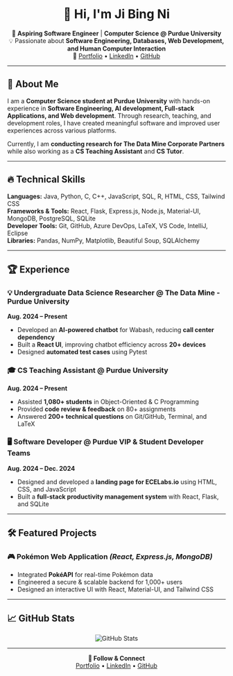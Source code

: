 <h1 align="center">👋 Hi, I'm Ji Bing Ni</h1>
<p align="center">
  🚀 <strong>Aspiring Software Engineer</strong> | <strong>Computer Science @ Purdue University</strong><br>
  💡 Passionate about <strong>Software Engineering, Databases, Web Development, and Human Computer Interaction</strong><br>
  📌 <a href="https://jibing17.github.io/portfolio/">Portfolio</a> • <a href="https://www.linkedin.com/in/jibing-ni/">LinkedIn</a> • <a href="https://github.com/JiBing17">GitHub</a>
</p>

---

## 🚀 About Me

I am a **Computer Science student at Purdue University** with hands-on experience in **Software Engineering, AI development, Full-stack Applications, and Web development**. Through research, teaching, and development roles, I have created meaningful software and improved user experiences across various platforms.

Currently, I am **conducting research for The Data Mine Corporate Partners** while also working as a **CS Teaching Assistant** and **CS Tutor**.

---

## 🔥 Technical Skills

**Languages:** Java, Python, C, C++, JavaScript, SQL, R, HTML, CSS, Tailwind CSS  
**Frameworks & Tools:** React, Flask, Express.js, Node.js, Material-UI, MongoDB, PostgreSQL, SQLite  
**Developer Tools:** Git, GitHub, Azure DevOps, LaTeX, VS Code, IntelliJ, Eclipse  
**Libraries:** Pandas, NumPy, Matplotlib, Beautiful Soup, SQLAlchemy  

---

## 🏆 Experience

### 💡 Undergraduate Data Science Researcher @ The Data Mine - Purdue University  
**Aug. 2024 – Present**  
- Developed an **AI-powered chatbot** for Wabash, reducing **call center dependency**  
- Built a **React UI**, improving chatbot efficiency across **20+ devices**  
- Designed **automated test cases** using Pytest  

### 🎓 CS Teaching Assistant @ Purdue University  
**Aug. 2024 – Present**  
- Assisted **1,080+ students** in Object-Oriented & C Programming  
- Provided **code review & feedback** on 80+ assignments  
- Answered **200+ technical questions** on Git/GitHub, Terminal, and LaTeX  

### 🖥️ Software Developer @ Purdue VIP & Student Developer Teams  
**Aug. 2024 – Dec. 2024**  
- Designed and developed a **landing page for ECELabs.io** using HTML, CSS, and JavaScript  
- Built a **full-stack productivity management system** with React, Flask, and SQLite  

---

## 🛠️ Featured Projects

### 🎮 Pokémon Web Application *(React, Express.js, MongoDB)*  
- Integrated **PokéAPI** for real-time Pokémon data  
- Engineered a secure & scalable backend for 1,000+ users  
- Designed an interactive UI with React, Material-UI, and Tailwind CSS  

---

## 📈 GitHub Stats

<p align="center">
  <img src="https://github-readme-stats.vercel.app/api?username=JiBing17&show_icons=true&theme=radical" alt="GitHub Stats" />
</p>

---

<p align="center">
  <strong>🚀 Follow & Connect</strong><br>
  <a href="https://jibing17.github.io/portfolio/">Portfolio</a> •
  <a href="https://www.linkedin.com/in/jibing-ni/">LinkedIn</a> •
  <a href="https://github.com/JiBing17">GitHub</a>
</p>

